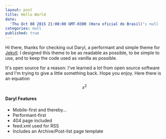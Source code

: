 ```yaml
---
layout: post
title: Hello World
date:
  'Thu Oct 08 2015 21:00:00 GMT-0300 (Hora oficial do Brasil)': null
categories: null
published: true
---
```

Hi there, thanks for checking out Daryl, a performant and simple theme for [Jekyll](http://jekyllrb.com). I designed this theme to be as readable as possible, to be simple to use, and to keep the code used as vanilla as possible.

It's open source for a reason: I've learned a lot from open source software and I'm trying to give a little something back. Hope you enjoy. Here there is an equation $$x^2$$

#### Daryl Features
- Mobile-first and thereby...
- Performant-first
- 404 page included
- feed.xml used for RSS
- Includes an Archive/Post-list page template
